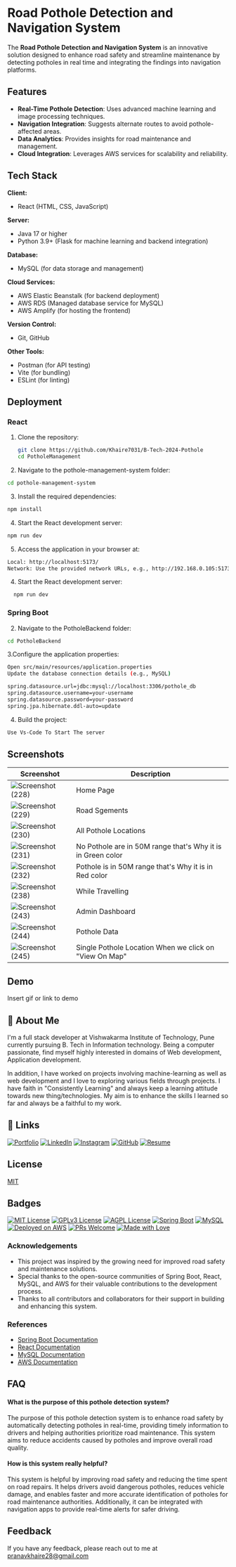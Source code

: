 
# Road Pothole Detection and Navigation System

The **Road Pothole Detection and Navigation System** is an innovative solution designed to enhance road safety and streamline maintenance by detecting potholes in real time and integrating the findings into navigation platforms.

## Features

- **Real-Time Pothole Detection**: Uses advanced machine learning and image processing techniques.
- **Navigation Integration**: Suggests alternate routes to avoid pothole-affected areas.
- **Data Analytics**: Provides insights for road maintenance and management.
- **Cloud Integration**: Leverages AWS services for scalability and reliability.



## Tech Stack

**Client:**  
- React (HTML, CSS, JavaScript)

**Server:**  
- Java 17 or higher  
- Python 3.9+ (Flask for machine learning and backend integration)

**Database:**  
- MySQL (for data storage and management)

**Cloud Services:**  
- AWS Elastic Beanstalk (for backend deployment)  
- AWS RDS (Managed database service for MySQL)  
- AWS Amplify (for hosting the frontend)

**Version Control:**  
- Git, GitHub

**Other Tools:**  
- Postman (for API testing)  
- Vite (for bundling)  
- ESLint (for linting)



## Deployment
### React

1. Clone the repository:
   ```bash
   git clone https://github.com/Khaire7031/B-Tech-2024-Pothole
   cd PotholeManagement

2. Navigate to the pothole-management-system folder:

```bash
cd pothole-management-system
```

3. Install the required dependencies:

```bash
npm install
```
4. Start the React development server:
```bash
npm run dev
```
5. Access the application in your browser at:
```bash
Local: http://localhost:5173/
Network: Use the provided network URLs, e.g., http://192.168.0.105:5173/.
```
4. Start the React development server:
```bash
  npm run dev
```

### Spring Boot

2. Navigate to the PotholeBackend folder:

```bash
cd PotholeBackend
```

3.Configure the application properties:

```bash
Open src/main/resources/application.properties
Update the database connection details (e.g., MySQL)

spring.datasource.url=jdbc:mysql://localhost:3306/pothole_db
spring.datasource.username=your-username
spring.datasource.password=your-password
spring.jpa.hibernate.ddl-auto=update

```
4. Build the project:
```bash
Use Vs-Code To Start The server
```

## Screenshots

| Screenshot | Description |
|------------|-------------|
| ![Screenshot (228)](https://github.com/user-attachments/assets/9c36b526-727b-44ad-b9fe-49eff17b6936) | Home Page |
| ![Screenshot (229)](https://github.com/user-attachments/assets/7e4a716a-ce31-4b8a-a276-857c694ee6a2) | Road Sgements |
| ![Screenshot (230)](https://github.com/user-attachments/assets/a31e8495-02c2-4793-8bce-a5276c7921a3) | All Pothole Locations |
| ![Screenshot (231)](https://github.com/user-attachments/assets/2d75f837-8cdd-4da9-a82a-0446bec1b60d) | No Pothole are in 50M range that's Why it is in Green color |
| ![Screenshot (232)](https://github.com/user-attachments/assets/b7e3d4a1-7601-4a1d-9301-49d112bb57f8) | Pothole is in 50M range that's Why it is in Red color |
| ![Screenshot (238)](https://github.com/user-attachments/assets/495501c9-93f3-45bb-ba91-81b45ebc7c3c) | While Travelling |
| ![Screenshot (243)](https://github.com/user-attachments/assets/3edf0f76-332e-4089-b5ad-9e606c1aca53) | Admin Dashboard |
| ![Screenshot (244)](https://github.com/user-attachments/assets/6624dcf1-6315-47c3-b27b-06a45752b207) | Pothole Data |
| ![Screenshot (245)](https://github.com/user-attachments/assets/3b6254ba-6295-48e3-ad77-e75c26e104a8) | Single Pothole Location When we click on "View On Map" |




## Demo

Insert gif or link to demo


## 🚀 About Me
I'm a full stack developer at Vishwakarma Institute of Technology, Pune currently pursuing B. Tech in Information technology. Being a computer passionate, find myself highly interested in domains of Web development, Application development. 

In addition, I have worked on projects involving machine-learning as well as web development and I love to exploring various fields through projects.
I have faith in "Consistently Learning" and always keep a learning attitude towards new thing/technologies. My aim is to enhance the skills I learned so far and always be a faithful to my work.
## 🔗 Links
[![Portfolio](https://img.shields.io/badge/my_portfolio-000?style=for-the-badge&logo=ko-fi&logoColor=white)](https://khairepranav.onrender.com/)
[![LinkedIn](https://img.shields.io/badge/linkedin-0A66C2?style=for-the-badge&logo=linkedin&logoColor=white)](https://www.linkedin.com/in/pranav-khaire-java-developer/)
[![Instagram](https://img.shields.io/badge/instagram-E4405F?style=for-the-badge&logo=instagram&logoColor=white)](https://www.instagram.com/pranav_khaire_70/)
[![GitHub](https://img.shields.io/badge/github-181717?style=for-the-badge&logo=github&logoColor=white)](https://github.com/Khaire7031)
[![Resume](https://img.shields.io/badge/resume-000000?style=for-the-badge&logo=resume&logoColor=white)](https://example.com/your-resume-link)  



## License

[MIT](https://choosealicense.com/licenses/mit/)


## Badges

[![MIT License](https://img.shields.io/badge/License-MIT-green.svg)](https://choosealicense.com/licenses/mit/)
[![GPLv3 License](https://img.shields.io/badge/License-GPL%20v3-yellow.svg)](https://opensource.org/licenses/)
[![AGPL License](https://img.shields.io/badge/license-AGPL-blue.svg)](http://www.gnu.org/licenses/agpl-3.0)
[![Spring Boot](https://img.shields.io/badge/spring%20boot-2.7.0-brightgreen.svg)](https://spring.io/projects/spring-boot)  [![MySQL](https://img.shields.io/badge/mysql-%3E=8.0-blue.svg)](https://www.mysql.com/)  [![Deployed on AWS](https://img.shields.io/badge/deployed-AWS-orange.svg)](https://aws.amazon.com/)  [![PRs Welcome](https://img.shields.io/badge/PRs-welcome-brightgreen.svg)](https://github.com/Khaire7031/B-Tech-2024-Pothole/pulls)  [![Made with Love](https://img.shields.io/badge/made%20with-love-red.svg)](https://github.com/Khaire7031/)  
### Acknowledgements

- This project was inspired by the growing need for improved road safety and maintenance solutions.
- Special thanks to the open-source communities of Spring Boot, React, MySQL, and AWS for their valuable contributions to the development process.
- Thanks to all contributors and collaborators for their support in building and enhancing this system.

### References

- [Spring Boot Documentation](https://spring.io/projects/spring-boot)
- [React Documentation](https://reactjs.org/docs/getting-started.html)
- [MySQL Documentation](https://dev.mysql.com/doc/)
- [AWS Documentation](https://aws.amazon.com/documentation/)
## FAQ

#### What is the purpose of this pothole detection system?

The purpose of this pothole detection system is to enhance road safety by automatically detecting potholes in real-time, providing timely information to drivers and helping authorities prioritize road maintenance. This system aims to reduce accidents caused by potholes and improve overall road quality.

#### How is this system really helpful?

This system is helpful by improving road safety and reducing the time spent on road repairs. It helps drivers avoid dangerous potholes, reduces vehicle damage, and enables faster and more accurate identification of potholes for road maintenance authorities. Additionally, it can be integrated with navigation apps to provide real-time alerts for safer driving.



## Feedback

If you have any feedback, please reach out to me at pranavkhaire28@gmail.com

